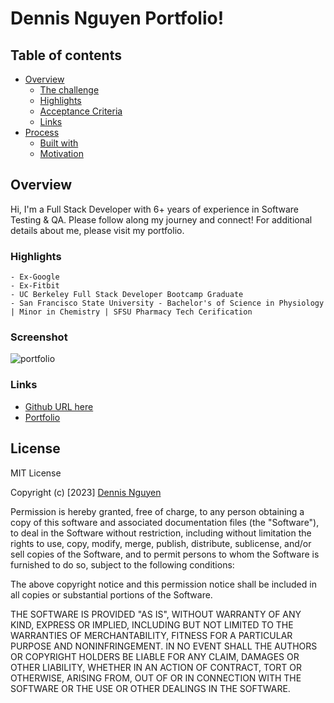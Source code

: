# Dennis Nguyen Portfolio!

## Table of contents

- [Overview](#overview)
  - [The challenge](#the-challenge)
  - [Highlights](#highlights)
  - [Acceptance Criteria](#acceptance-criteria)
  - [Links](#links)
- [Process](#process)
  - [Built with](#built-with)
  - [Motivation](#motivation)

## Overview
Hi, I'm a Full Stack Developer with 6+ years of experience in Software Testing & QA. Please follow along my journey and connect!
For additional details about me, please visit my portfolio.

### Highlights

    - Ex-Google
    - Ex-Fitbit
    - UC Berkeley Full Stack Developer Bootcamp Graduate
    - San Francisco State University - Bachelor's of Science in Physiology | Minor in Chemistry | SFSU Pharmacy Tech Cerification

### Screenshot

![portfolio](src/assets/img/dn-portfolio.png)

### Links

- [Github URL here](https://github.com/dnsnguy08)
- [Portfolio](https://dn-portfolio.netlify.app/)


## License
MIT License

Copyright (c) [2023] [Dennis Nguyen](https://github.com/dnsnguy08)

Permission is hereby granted, free of charge, to any person obtaining a copy
of this software and associated documentation files (the "Software"), to deal
in the Software without restriction, including without limitation the rights
to use, copy, modify, merge, publish, distribute, sublicense, and/or sell
copies of the Software, and to permit persons to whom the Software is
furnished to do so, subject to the following conditions:

The above copyright notice and this permission notice shall be included in all
copies or substantial portions of the Software.

THE SOFTWARE IS PROVIDED "AS IS", WITHOUT WARRANTY OF ANY KIND, EXPRESS OR
IMPLIED, INCLUDING BUT NOT LIMITED TO THE WARRANTIES OF MERCHANTABILITY,
FITNESS FOR A PARTICULAR PURPOSE AND NONINFRINGEMENT. IN NO EVENT SHALL THE
AUTHORS OR COPYRIGHT HOLDERS BE LIABLE FOR ANY CLAIM, DAMAGES OR OTHER
LIABILITY, WHETHER IN AN ACTION OF CONTRACT, TORT OR OTHERWISE, ARISING FROM,
OUT OF OR IN CONNECTION WITH THE SOFTWARE OR THE USE OR OTHER DEALINGS IN THE
SOFTWARE.
